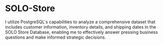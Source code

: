 # SOLO-Store
I utilize PostgreSQL's capabilities to analyze a comprehensive dataset that includes customer information, inventory details, and shipping dates in the SOLO Store Database, enabling me to effectively answer pressing business questions and make informed strategic decisions.
